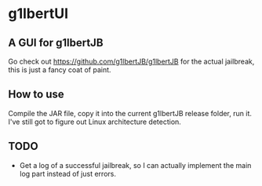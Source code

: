 # g1lbertUI
## A GUI for g1lbertJB
Go check out https://github.com/g1lbertJB/g1lbertJB for the actual jailbreak, this is just a fancy coat of paint.
## How to use
Compile the JAR file, copy it into the current g1lbertJB release folder, run it. I've still got to figure out Linux architecture detection.
## TODO
- Get a log of a successful jailbreak, so I can actually implement the main log part instead of just errors.